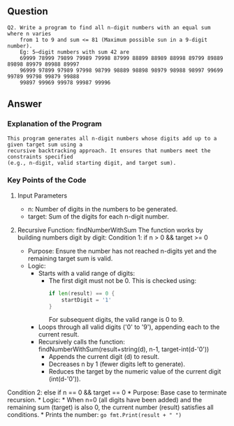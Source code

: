 ## Question
```
Q2. Write a program to find all n-digit numbers with an equal sum where n varies
    from 1 to 9 and sum <= 81 (Maximum possible sun in a 9-digit number).
    Eg: 5–digit numbers with sum 42 are
    69999 78999 79899 79989 79998 87999 88899 88989 88998 89799 89889 89898 89979 89988 89997
    96999 97899 97989 97998 98799 98889 98898 98979 98988 98997 99699 99789 99798 99879 99888
    99897 99969 99978 99987 99996
```

## Answer
### Explanation of the Program
```
This program generates all n-digit numbers whose digits add up to a given target sum using a 
recursive backtracking approach. It ensures that numbers meet the constraints specified 
(e.g., n-digit, valid starting digit, and target sum).
```

### Key Points of the Code

1. Input Parameters
    * n: Number of digits in the numbers to be generated.
    * target: Sum of the digits for each n-digit number.

2. Recursive Function: findNumberWithSum
The function works by building numbers digit by digit:
Condition 1: if n > 0 && target >= 0
    * Purpose: Ensure the number has not reached n-digits yet and the remaining target sum is valid.
    * Logic:
        * Starts with a valid range of digits:
            * The first digit must not be 0. This is checked using:
                ``` go
                if len(result) == 0 {
                    startDigit = '1'
                }
                ```
              For subsequent digits, the valid range is 0 to 9.
        * Loops through all valid digits ('0' to '9'), appending each to the current result.
        * Recursively calls the function:
            findNumberWithSum(result+string(d), n-1, target-int(d-'0'))
            * Appends the current digit (d) to result. 
            * Decreases n by 1 (fewer digits left to generate).
            * Reduces the target by the numeric value of the current digit (int(d-'0')).

Condition 2: else if n == 0 && target == 0
    * Purpose: Base case to terminate recursion.
    * Logic:
        * When n=0 (all digits have been added) and the remaining sum (target) is also 0, the 
          current number (result) satisfies all conditions.
        * Prints the number:
            ``` go
            fmt.Print(result + " ")
            ```

